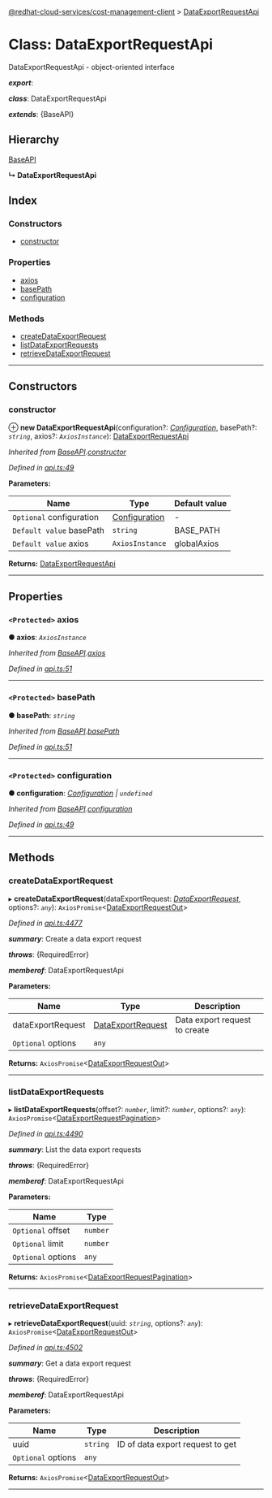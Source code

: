 [@redhat-cloud-services/cost-management-client](../README.md) > [DataExportRequestApi](../classes/dataexportrequestapi.md)

# Class: DataExportRequestApi

DataExportRequestApi - object-oriented interface

*__export__*: 

*__class__*: DataExportRequestApi

*__extends__*: {BaseAPI}

## Hierarchy

 [BaseAPI](baseapi.md)

**↳ DataExportRequestApi**

## Index

### Constructors

* [constructor](dataexportrequestapi.md#constructor)

### Properties

* [axios](dataexportrequestapi.md#axios)
* [basePath](dataexportrequestapi.md#basepath)
* [configuration](dataexportrequestapi.md#configuration)

### Methods

* [createDataExportRequest](dataexportrequestapi.md#createdataexportrequest)
* [listDataExportRequests](dataexportrequestapi.md#listdataexportrequests)
* [retrieveDataExportRequest](dataexportrequestapi.md#retrievedataexportrequest)

---

## Constructors

<a id="constructor"></a>

###  constructor

⊕ **new DataExportRequestApi**(configuration?: *[Configuration](configuration.md)*, basePath?: *`string`*, axios?: *`AxiosInstance`*): [DataExportRequestApi](dataexportrequestapi.md)

*Inherited from [BaseAPI](baseapi.md).[constructor](baseapi.md#constructor)*

*Defined in [api.ts:49](https://github.com/RedHatInsights/javascript-clients/blob/master/packages/cost-management/api.ts#L49)*

**Parameters:**

| Name | Type | Default value |
| ------ | ------ | ------ |
| `Optional` configuration | [Configuration](configuration.md) | - |
| `Default value` basePath | `string` |  BASE_PATH |
| `Default value` axios | `AxiosInstance` |  globalAxios |

**Returns:** [DataExportRequestApi](dataexportrequestapi.md)

___

## Properties

<a id="axios"></a>

### `<Protected>` axios

**● axios**: *`AxiosInstance`*

*Inherited from [BaseAPI](baseapi.md).[axios](baseapi.md#axios)*

*Defined in [api.ts:51](https://github.com/RedHatInsights/javascript-clients/blob/master/packages/cost-management/api.ts#L51)*

___
<a id="basepath"></a>

### `<Protected>` basePath

**● basePath**: *`string`*

*Inherited from [BaseAPI](baseapi.md).[basePath](baseapi.md#basepath)*

*Defined in [api.ts:51](https://github.com/RedHatInsights/javascript-clients/blob/master/packages/cost-management/api.ts#L51)*

___
<a id="configuration"></a>

### `<Protected>` configuration

**● configuration**: *[Configuration](configuration.md) \| `undefined`*

*Inherited from [BaseAPI](baseapi.md).[configuration](baseapi.md#configuration)*

*Defined in [api.ts:49](https://github.com/RedHatInsights/javascript-clients/blob/master/packages/cost-management/api.ts#L49)*

___

## Methods

<a id="createdataexportrequest"></a>

###  createDataExportRequest

▸ **createDataExportRequest**(dataExportRequest: *[DataExportRequest](../interfaces/dataexportrequest.md)*, options?: *`any`*): `AxiosPromise`<[DataExportRequestOut](../modules/dataexportrequestout.md)>

*Defined in [api.ts:4477](https://github.com/RedHatInsights/javascript-clients/blob/master/packages/cost-management/api.ts#L4477)*

*__summary__*: Create a data export request

*__throws__*: {RequiredError}

*__memberof__*: DataExportRequestApi

**Parameters:**

| Name | Type | Description |
| ------ | ------ | ------ |
| dataExportRequest | [DataExportRequest](../interfaces/dataexportrequest.md) |  Data export request to create |
| `Optional` options | `any` |

**Returns:** `AxiosPromise`<[DataExportRequestOut](../modules/dataexportrequestout.md)>

___
<a id="listdataexportrequests"></a>

###  listDataExportRequests

▸ **listDataExportRequests**(offset?: *`number`*, limit?: *`number`*, options?: *`any`*): `AxiosPromise`<[DataExportRequestPagination](../interfaces/dataexportrequestpagination.md)>

*Defined in [api.ts:4490](https://github.com/RedHatInsights/javascript-clients/blob/master/packages/cost-management/api.ts#L4490)*

*__summary__*: List the data export requests

*__throws__*: {RequiredError}

*__memberof__*: DataExportRequestApi

**Parameters:**

| Name | Type |
| ------ | ------ |
| `Optional` offset | `number` |
| `Optional` limit | `number` |
| `Optional` options | `any` |

**Returns:** `AxiosPromise`<[DataExportRequestPagination](../interfaces/dataexportrequestpagination.md)>

___
<a id="retrievedataexportrequest"></a>

###  retrieveDataExportRequest

▸ **retrieveDataExportRequest**(uuid: *`string`*, options?: *`any`*): `AxiosPromise`<[DataExportRequestOut](../modules/dataexportrequestout.md)>

*Defined in [api.ts:4502](https://github.com/RedHatInsights/javascript-clients/blob/master/packages/cost-management/api.ts#L4502)*

*__summary__*: Get a data export request

*__throws__*: {RequiredError}

*__memberof__*: DataExportRequestApi

**Parameters:**

| Name | Type | Description |
| ------ | ------ | ------ |
| uuid | `string` |  ID of data export request to get |
| `Optional` options | `any` |

**Returns:** `AxiosPromise`<[DataExportRequestOut](../modules/dataexportrequestout.md)>

___

